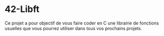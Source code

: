 # 42-Libft
Ce projet a pour objectif de vous faire coder en C une librairie de fonctions usuelles que vous pourrez utiliser dans tous vos prochains projets.
